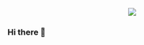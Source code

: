 <p align="center">
  <img src="https://user-images.githubusercontent.com/81263056/208978913-767af424-1a76-4bea-9377-572f674b8273.jpg" />
</p>


### Hi there 👋

<!--
**miguelmoreno03/miguelmoreno03** is a ✨ _special_ ✨ repository because its `README.md` (this file) appears on your GitHub profile.

Here are some ideas to get you started:

- 🔭 I’m currently working on ...
- 🌱 I’m currently learning ...
- 👯 I’m looking to collaborate on ...
- 🤔 I’m looking for help with ...
- 💬 Ask me about ...
- 📫 How to reach me: ...
- 😄 Pronouns: ...
- ⚡ Fun fact: ...
-->
